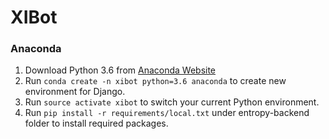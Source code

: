 # XIBot

### Anaconda

1. Download Python 3.6 from [Anaconda Website](https://www.continuum.io/downloads)
2. Run `conda create -n xibot python=3.6 anaconda` to create new environment for Django.
3. Run `source activate xibot` to switch your current Python environment.
4. Run `pip install -r requirements/local.txt` under entropy-backend folder to install required packages.

